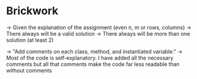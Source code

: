 # Brickwork
-> Given the explanation of the assignment (even n, m or rows, columns)
  -> There always will be a valid solution
  -> There always will be more than one solution (at least 2)

-> "Add comments on each class, method, and instantiated variable."
  -> Most of the code is self-explanatory. I have added all the necessary comments 
     but all that comments make the code far less readable than without comments
